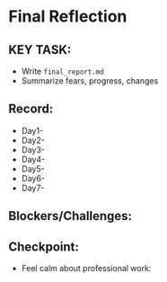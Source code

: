 # Final Reflection

## KEY TASK:
* Write `final_report.md`
* Summarize fears, progress, changes

## Record:
- Day1-
- Day2-
- Day3-
- Day4-
- Day5-
- Day6-
- Day7-

## Blockers/Challenges:

## Checkpoint:
- Feel calm about professional work: